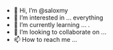 - 👋 Hi, I’m @saloxmy
- 👀 I’m interested in ... everything
- 🌱 I’m currently learning ... .
- 💞️ I’m looking to collaborate on ... 
- 📫 How to reach me ... 
